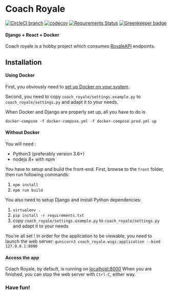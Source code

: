 Coach Royale
===


[![CircleCI branch](https://img.shields.io/circleci/project/github/gogaz/coach_royale/master.svg)](https://circleci.com/gh/gogaz/coach_royale/tree/master)
[![codecov](https://codecov.io/gh/gogaz/coach_royale/branch/master/graph/badge.svg)](https://codecov.io/gh/gogaz/coach_royale)
[![Requirements Status](https://requires.io/github/gogaz/coach_royale/requirements.svg?branch=master)](https://requires.io/github/gogaz/coach_royale/requirements/?branch=master) [![Greenkeeper badge](https://badges.greenkeeper.io/gogaz/coach_royale.svg)](https://greenkeeper.io/)

#### Django + React + Docker
Coach royale is a hobby project which consumes [RoyaleAPI](https://royaleapi.com) endpoints.

Installation
----
#### Using Docker
First, you obviously need to [set up Docker on your system](https://docs.docker.com/install/).

Second, you need to copy `coach_royale/settings.example.py` to `coach_royale/settings.py` and adapt it to your needs.

When Docker and Django are properly set up, all you have to do is
```
docker-compose -f docker-compose.yml -f docker-compose.prod.yml up
```

#### Without Docker
You will need :
 - Python3 (preferably version 3.6+)
 - nodejs 8+ with npm

You have to setup and build the front-end. First, browse to the `front` folder, then run following commands:
1. `npm install`
3. `npm run build`

You also need to setup Django and install Python dependencies:
1. `virtualenv .`
1. `pip install -r requirements.txt`
1. copy `coach_royale/settings.example.py` to `coach_royale/settings.py` and adapt it to your needs

You're all set ! In order for the application to be viewable, you need to launch the web server:
`gunicorn3 coach_royale.wsgi:application --bind 127.0.0.1:8000`

#### Access the app
Coach Royale, by default, is running on [localhost:8000](http://127.0.0.1:8000)
When you are finished, you can stop the web server with `Ctrl-C`, either way.

### Have fun!
